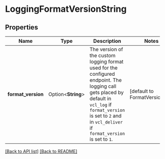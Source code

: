 # LoggingFormatVersionString

## Properties

Name | Type | Description | Notes
------------ | ------------- | ------------- | -------------
**format_version** | Option<**String**> | The version of the custom logging format used for the configured endpoint. The logging call gets placed by default in `vcl_log` if `format_version` is set to `2` and in `vcl_deliver` if `format_version` is set to `1`.  | [default to FormatVersion_v2]

[[Back to API list]](../README.md#documentation-for-api-endpoints) [[Back to README]](../README.md)


